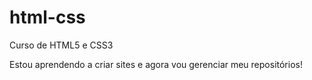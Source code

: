 # html-css
 Curso de HTML5 e CSS3

 Estou aprendendo a criar sites e agora vou gerenciar meu repositórios!
